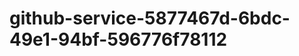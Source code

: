 github-service-5877467d-6bdc-49e1-94bf-596776f78112
===================================================
